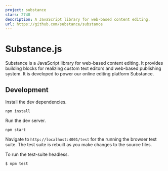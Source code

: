 ```yaml
---
project: substance
stars: 2748
description: A JavaScript library for web-based content editing.
url: https://github.com/substance/substance
---
```


Substance.js
============

Substance is a JavaScript library for web-based content editing. It provides building blocks for realizing custom text editors and web-based publishing system. It is developed to power our online editing platform Substance.

Development
-----------

Install the dev dependencies.

```
npm install
```

Run the dev server.

```
npm start
```

Navigate to `http://localhost:4001/test` for the running the browser test suite. The test suite is rebuilt as you make changes to the source files.

To run the test-suite headless.

```
$ npm test
```

